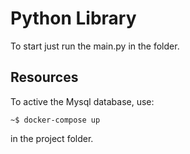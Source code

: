 # Python Library

To start just run the main.py in the folder.

## Resources

To active the Mysql database, use:

```console
~$ docker-compose up
```

in the project folder.
